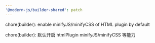 ```yaml
---
'@modern-js/builder-shared': patch
---
```


chore(builder): enable minifyJS/minifyCSS of HTML plugin by default

chore(builder): 默认开启 htmlPlugin minifyJS/minifyCSS 等能力
